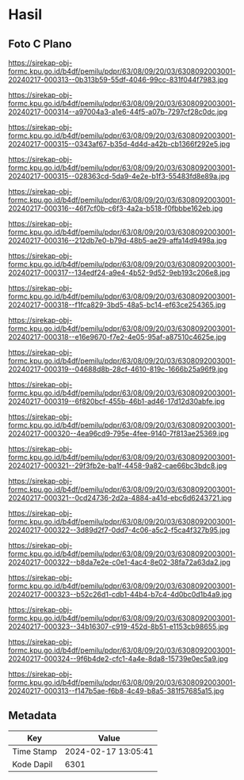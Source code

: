 # Hasil

## Foto C Plano

https://sirekap-obj-formc.kpu.go.id/b4df/pemilu/pdpr/63/08/09/20/03/6308092003001-20240217-000313--0b313b59-55df-4046-99cc-831f044f7983.jpg

https://sirekap-obj-formc.kpu.go.id/b4df/pemilu/pdpr/63/08/09/20/03/6308092003001-20240217-000314--a97004a3-a1e6-44f5-a07b-7297cf28c0dc.jpg

https://sirekap-obj-formc.kpu.go.id/b4df/pemilu/pdpr/63/08/09/20/03/6308092003001-20240217-000315--0343af67-b35d-4d4d-a42b-cb1366f292e5.jpg

https://sirekap-obj-formc.kpu.go.id/b4df/pemilu/pdpr/63/08/09/20/03/6308092003001-20240217-000315--028363cd-5da9-4e2e-b1f3-55483fd8e89a.jpg

https://sirekap-obj-formc.kpu.go.id/b4df/pemilu/pdpr/63/08/09/20/03/6308092003001-20240217-000316--46f7cf0b-c6f3-4a2a-b518-f0fbbbe162eb.jpg

https://sirekap-obj-formc.kpu.go.id/b4df/pemilu/pdpr/63/08/09/20/03/6308092003001-20240217-000316--212db7e0-b79d-48b5-ae29-affa14d9498a.jpg

https://sirekap-obj-formc.kpu.go.id/b4df/pemilu/pdpr/63/08/09/20/03/6308092003001-20240217-000317--134edf24-a9e4-4b52-9d52-9eb193c206e8.jpg

https://sirekap-obj-formc.kpu.go.id/b4df/pemilu/pdpr/63/08/09/20/03/6308092003001-20240217-000318--f1fca829-3bd5-48a5-bc14-ef63ce254365.jpg

https://sirekap-obj-formc.kpu.go.id/b4df/pemilu/pdpr/63/08/09/20/03/6308092003001-20240217-000318--e16e9670-f7e2-4e05-95af-a87510c4625e.jpg

https://sirekap-obj-formc.kpu.go.id/b4df/pemilu/pdpr/63/08/09/20/03/6308092003001-20240217-000319--04688d8b-28cf-4610-819c-1666b25a96f9.jpg

https://sirekap-obj-formc.kpu.go.id/b4df/pemilu/pdpr/63/08/09/20/03/6308092003001-20240217-000319--6f820bcf-455b-46b1-ad46-17d12d30abfe.jpg

https://sirekap-obj-formc.kpu.go.id/b4df/pemilu/pdpr/63/08/09/20/03/6308092003001-20240217-000320--4ea96cd9-795e-4fee-9140-7f813ae25369.jpg

https://sirekap-obj-formc.kpu.go.id/b4df/pemilu/pdpr/63/08/09/20/03/6308092003001-20240217-000321--29f3fb2e-ba1f-4458-9a82-cae66bc3bdc8.jpg

https://sirekap-obj-formc.kpu.go.id/b4df/pemilu/pdpr/63/08/09/20/03/6308092003001-20240217-000321--0cd24736-2d2a-4884-a41d-ebc6d6243721.jpg

https://sirekap-obj-formc.kpu.go.id/b4df/pemilu/pdpr/63/08/09/20/03/6308092003001-20240217-000322--3d89d2f7-0dd7-4c06-a5c2-f5ca4f327b95.jpg

https://sirekap-obj-formc.kpu.go.id/b4df/pemilu/pdpr/63/08/09/20/03/6308092003001-20240217-000322--b8da7e2e-c0e1-4ac4-8e02-38fa72a63da2.jpg

https://sirekap-obj-formc.kpu.go.id/b4df/pemilu/pdpr/63/08/09/20/03/6308092003001-20240217-000323--b52c26d1-cdb1-44b4-b7c4-4d0bc0d1b4a9.jpg

https://sirekap-obj-formc.kpu.go.id/b4df/pemilu/pdpr/63/08/09/20/03/6308092003001-20240217-000323--34b16307-c919-452d-8b51-e1153cb98655.jpg

https://sirekap-obj-formc.kpu.go.id/b4df/pemilu/pdpr/63/08/09/20/03/6308092003001-20240217-000324--9f6b4de2-cfc1-4a4e-8da8-15739e0ec5a9.jpg

https://sirekap-obj-formc.kpu.go.id/b4df/pemilu/pdpr/63/08/09/20/03/6308092003001-20240217-000313--f147b5ae-f6b8-4c49-b8a5-381f57685a15.jpg


## Metadata

| Key        | Value               |
| ---------- | ------------------- |
| Time Stamp | 2024-02-17 13:05:41 |
| Kode Dapil | 6301                |



